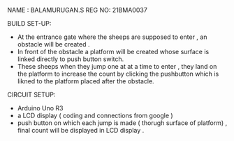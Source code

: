 NAME : BALAMURUGAN.S
REG NO: 21BMA0037

BUILD SET-UP:
- At the entrance gate where the sheeps are supposed to enter , an obstacle will be created . 
- In front of the obstacle a platform will be created whose surface is linked directly to push button switch. 
- These sheeps when they jump one at at a time to enter , they land on the platform to increase the count by clicking the pushbutton which is likned to the platform placed after the obstacle.

CIRCUIT SETUP:
- Arduino Uno R3  
- a LCD display ( coding and connections from google )  
- push button on which each jump is made ( thorugh surface of platform) , final count will be displayed in LCD display .
